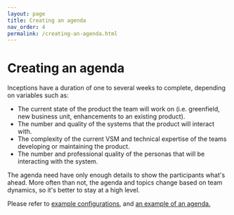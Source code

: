 ```yaml
---
layout: page
title: Creating an agenda
nav_order: 4
permalink: /creating-an-agenda.html
---
```


# Creating an agenda

Inceptions have a duration of one to several weeks to complete, depending on variables such as:
- The current state of the product the team will work on (i.e. greenfield, new business unit, enhancements to an existing product).
- The number and quality of the systems that the product will interact with.
- The complexity of the current VSM and technical expertise of the teams developing or maintaining the product.
- The number and professional quality of the personas that will be interacting with the system.

The agenda need have only enough details to show the participants what's ahead. More often than not, the agenda and topics change based on team dynamics, so it's better to stay at a high level.

Please refer to [example configurations](/configurations), and [an example of an agenda.](example-agenda) 
